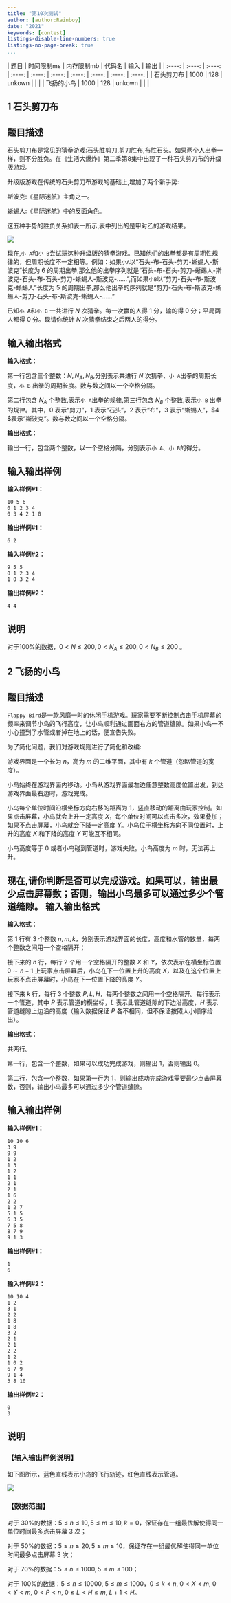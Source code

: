 ```yaml
---
title: "第10次测试"
author: [author:Rainboy]
date: "2021"
keywords: [contest]
listings-disable-line-numbers: true
listings-no-page-break: true
...
```


| 题目 | 时间限制ms | 内存限制mb | 代码名 | 输入 | 输出 |
| :----: | :----: | :----: | :----: | :----: | :----: | :----: | :----: | :----: | :----: |
| 石头剪刀布 | 1000 | 128 | unkown |  |  |
| 飞扬的小鸟 | 1000 | 128 | unkown |  |  |



## 1 石头剪刀布 

题目描述
----

石头剪刀布是常见的猜拳游戏:石头胜剪刀,剪刀胜布,布胜石头。如果两个人出拳一 样，则不分胜负。在《生活大爆炸》第二季第8集中出现了一种石头剪刀布的升级版游戏。

升级版游戏在传统的石头剪刀布游戏的基础上,增加了两个新手势:

斯波克:《星际迷航》主角之一。

蜥蜴人:《星际迷航》中的反面角色。

这五种手势的胜负关系如表一所示,表中列出的是甲对乙的游戏结果。

![](https://cdn.luogu.org/upload/pic/1346.png)

现在,`小 A`和`小 B`尝试玩这种升级版的猜拳游戏。已知他们的出拳都是有周期性规律的，但周期长度不一定相等。例如：如果`小A`以“石头-布-石头-剪刀-蜥蜴人-斯波克”长度为 $6$ 的周期出拳,那么他的出拳序列就是“石头-布-石头-剪刀-蜥蜴人-斯波克-石头-布-石头-剪刀-蜥蜴人-斯波克-......”,而如果`小B`以“剪刀-石头-布-斯波克-蜥蜴人”长度为 $5$ 的周期出拳,那么他出拳的序列就是“剪刀-石头-布-斯波克-蜥蜴人-剪刀-石头-布-斯波克-蜥蜴人-......”

已知`小 A`和`小 B` 一共进行 $N$ 次猜拳。每一次赢的人得 $1$ 分，输的得 $0$ 分；平局两人都得 $0$ 分。现请你统计 $N$ 次猜拳结束之后两人的得分。

输入输出格式
------

**输入格式：**  

第一行包含三个整数：$N,N_A,N_B$,分别表示共进行 $N$ 次猜拳、`小 A`出拳的周期长度，`小 B` 出拳的周期长度。数与数之间以一个空格分隔。

第二行包含 $N_A$ 个整数,表示`小 A`出拳的规律,第三行包含 $N_B$ 个整数,表示`小 B` 出拳的规律。其中，$0$ 表示“剪刀”，$1$ 表示“石头”，$2$ 表示“布”，$3$ 表示“蜥蜴人”，$4 $表示“斯波克”。数与数之间以一个空格分隔。

**输出格式：**  

输出一行，包含两个整数，以一个空格分隔，分别表示`小 A`、`小 B`的得分。

输入输出样例
------

**输入样例#1：** 

```plaintext
10 5 6
0 1 2 3 4
0 3 4 2 1 0
```

**输出样例#1：** 

```plaintext
6 2
```

**输入样例#2：** 

```plaintext
9 5 5
0 1 2 3 4
1 0 3 2 4
```

**输出样例#2：** 

```plaintext
4 4
```

说明
--

对于$100\%$的数据，$0 < N \leq 200, 0 < N_A \leq 200, 0 < N_B \leq 200$ 。








## 2 飞扬的小鸟 

题目描述
----

`Flappy Bird`是一款风靡一时的休闲手机游戏。玩家需要不断控制点击手机屏幕的频率来调节小鸟的飞行高度，让小鸟顺利通过画面右方的管道缝隙。如果小鸟一不小心撞到了水管或者掉在地上的话，便宣告失败。

为了简化问题，我们对游戏规则进行了简化和改编:

游戏界面是一个长为 $n$，高为 $m$ 的二维平面，其中有 $k$ 个管道（忽略管道的宽度）。

小鸟始终在游戏界面内移动。小鸟从游戏界面最左边任意整数高度位置出发，到达游戏界面最右边时，游戏完成。

小鸟每个单位时间沿横坐标方向右移的距离为 $1$，竖直移动的距离由玩家控制。如果点击屏幕，小鸟就会上升一定高度 $X$，每个单位时间可以点击多次，效果叠加；如果不点击屏幕，小鸟就会下降一定高度 $Y$。小鸟位于横坐标方向不同位置时，上升的高度 $X$ 和下降的高度 $Y$ 可能互不相同。

小鸟高度等于 $0$ 或者小鸟碰到管道时，游戏失败。小鸟高度为 $m$ 时，无法再上升。

现在,请你判断是否可以完成游戏。如果可以，输出最少点击屏幕数；否则，输出小鸟最多可以通过多少个管道缝隙。
输入输出格式
------

**输入格式：**

第 $1$ 行有 $3$ 个整数 $n, m, k$，分别表示游戏界面的长度，高度和水管的数量，每两个整数之间用一个空格隔开；

接下来的 $n$ 行，每行 $2$ 个用一个空格隔开的整数 $X$ 和 $Y$，依次表示在横坐标位置 $0 \sim n-1$ 上玩家点击屏幕后，小鸟在下一位置上升的高度 $X$，以及在这个位置上玩家不点击屏幕时，小鸟在下一位置下降的高度 $Y$。

接下来 $k$ 行，每行 $3$ 个整数 $P, L, H$，每两个整数之间用一个空格隔开。每行表示一个管道，其中 $P$ 表示管道的横坐标，$L$ 表示此管道缝隙的下边沿高度，$H$ 表示管道缝隙上边沿的高度（输入数据保证 $P$ 各不相同，但不保证按照大小顺序给出）。

**输出格式：**

共两行。

第一行，包含一个整数，如果可以成功完成游戏，则输出 $1$，否则输出 $0$。

第二行，包含一个整数，如果第一行为 $1$，则输出成功完成游戏需要最少点击屏幕数，否则，输出小鸟最多可以通过多少个管道缝隙。

输入输出样例
------

**输入样例#1：**

```plaintext
10 10 6
3 9
9 9
1 2
1 3
1 2
1 1
2 1
2 1
1 6
2 2
1 2 7
5 1 5
6 3 5
7 5 8
8 7 9
9 1 3
```

**输出样例#1：**

```
1
6
```

**输入样例#2：**

```plaintext
10 10 4
1 2
3 1
2 2
1 8
1 8
3 2
2 1
2 1
2 2
1 2
1 0 2
6 7 9
9 1 4
3 8 10
```

**输出样例#2：**

```plaintext
0
3
```

说明
--

### 【输入输出样例说明】

如下图所示，蓝色直线表示小鸟的飞行轨迹，红色直线表示管道。

![](https://cdn.luogu.org/upload/pic/1348.png)

### 【数据范围】

对于 30%的数据：$5 \leq n \leq 10, 5 \leq m \leq 10, k=0$，保证存在一组最优解使得同一单位时间最多点击屏幕 $3$ 次；

对于 50%的数据：$5 \leq n \leq 20, 5 \leq m \leq 10$，保证存在一组最优解使得同一单位时间最多点击屏幕 $3$ 次；

对于 70%的数据：$5 \leq n \leq 1000, 5 \leq m \leq 100$；

对于 100%的数据：$5 \leq n \leq 10000$, $5 \leq m \leq 1000$，$0 \leq k < n$, $0 < X < m$, $0 < Y < m$, $0 < P < n$, $0 \leq L < H \leq m$, $L + 1 < H$。




